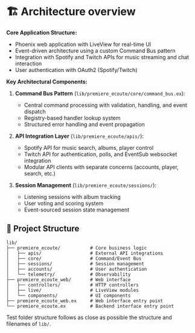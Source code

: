 # 🏗️ Architecture overview

**Core Application Structure:**

- Phoenix web application with LiveView for real-time UI
- Event-driven architecture using a custom Command Bus pattern
- Integration with Spotify and Twitch APIs for music streaming and chat interaction
- User authentication with OAuth2 (Spotify/Twitch)

**Key Architectural Components:**

1. **Command Bus Pattern** (`lib/premiere_ecoute/core/command_bus.ex`):
   - Central command processing with validation, handling, and event dispatch
   - Registry-based handler lookup system
   - Structured error handling and event propagation

2. **API Integration Layer** (`lib/premiere_ecoute/apis/`):
   - Spotify API for music search, albums, player control
   - Twitch API for authentication, polls, and EventSub websocket integration
   - Modular API clients with separate concerns (accounts, player, search, etc.)

3. **Session Management** (`lib/premiere_ecoute/sessions/`):
   - Listening sessions with album tracking
   - User voting and scoring system
   - Event-sourced session state management

## 📁 Project Structure

```
lib/
├── premiere_ecoute/           # Core business logic
│   ├── apis/                  # External API integrations
│   ├── core/                  # Command/Event Bus
│   ├── sessions/              # Session management
│   ├── accounts/              # User authentication
│   └── telemetry/             # Observability
├── premiere_ecoute_web/       # Web interface
│   ├── controllers/           # HTTP controllers
│   ├── live/                  # LiveView modules
│   └── components/            # UI components
├── premiere_ecoute_web.ex     # Web interface entry point
└── premiere_ecoute.ex         # Backend interface entry point
```

Test folder structure follows as close as possible the structure and filenames of `lib/`.